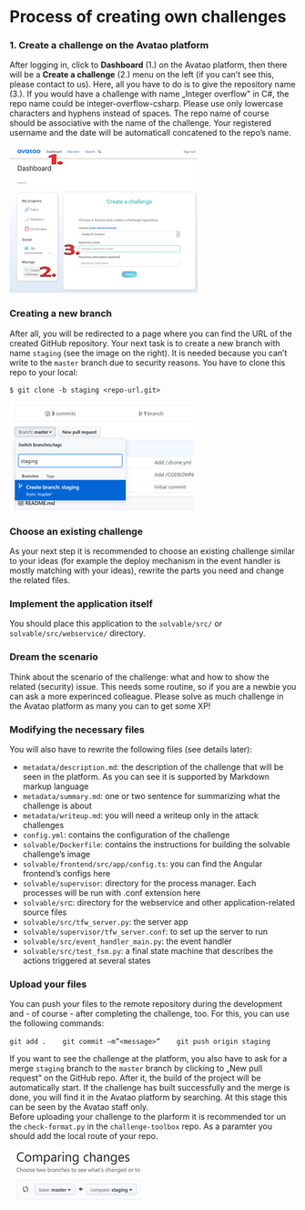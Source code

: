 # Process of creating own challenges

### 1. Create a challenge on the Avatao platform

After logging in, click to **Dashboard** \(1.\) on the Avatao platform, then there will be a **Create a challenge** \(2.\) menu on the left \(if you can’t see this, please contact to us\). Here, all you have to do is to give the repository name \(3.\). If you would have a challenge with name „Integer overflow” in C\#, the repo name could be integer-overflow-csharp. Please use only lowercase characters and hyphens instead of spaces. The repo name of course should be associative with the name of the challenge. Your registered username and the date will be automaticall concatened to the repo’s name. 

![](../.gitbook/assets/kep%20%284%29.png)

### Creating a new branch

After all, you will be redirected to a page where you can find the URL of the created GitHub repository. Your next task is to create a new branch with name `staging` \(see the image on the right\). It is needed because you can’t write to the `master` branch due to security reasons. You have to clone this repo to your local:

```
$ git clone -b staging <repo-url.git>
```

![](../.gitbook/assets/kep%20%283%29.png)

### Choose an existing challenge

As your next step it is recommended to choose an existing challenge similar to your ideas \(for example the deploy mechanism in the event handler is mostly matching with your ideas\), rewrite the parts you need and change the related files.

### Implement the application itself

You should place this application to the `solvable/src/` or `solvable/src/webservice/` directory.

### Dream the scenario

Think about the scenario of the challenge: what and how to show the related \(security\) issue. This needs some routine, so if you are a newbie you can ask a more experinced colleague. Please solve as much challenge in the Avatao platform as many you can to get some XP!

### Modifying the necessary files

You will also have to rewrite the following files \(see details later\):

* `metadata/description.md`: the description of the challenge that will be seen in the platform. As you can see it is supported by Markdown markup language
* `metadata/summary.md`: one or two sentence for summarizing what the challenge is about
* `metadata/writeup.md`: you will need a writeup only in the attack challenges
* `config.yml`: contains the configuration of the challenge
* `solvable/Dockerfile`: contains the instructions for building the solvable challenge’s image
* `solvable/frontend/src/app/config.ts`: you can find the Angular frontend’s configs here
* `solvable/supervisor`: directory for the process manager. Each processes will be run with .conf extension here
* `solvable/sr`c: directory for the webservice and other application-related source files 
* `solvable/src/tfw_server.py`: the server app 
* `solvable/supervisor/tfw_server.conf`: to set up the server to run 
* `solvable/src/event_handler_main.py`: the event handler 
* `solvable/src/test_fsm.py`: a final state machine that describes the actions triggered at several states

### Upload your files

You can push your files to the remote repository during the development and - of course - after completing the challenge, too. For this, you can use the following commands:

`git add .   
git commit –m”<message>”   
git push origin staging`

If you want to see the challenge at the platform, you also have to ask for a merge `staging` branch to the `master` branch by clicking to „New pull request” on the GitHub repo. After it, the build of the project will be automatically start. If the challenge has built successfully and the merge is done, you will find it in the Avatao platform by searching. At this stage this can be seen by the Avatao staff only.   
Before uploading your challenge to the plarform it is recommended tor un the `check-format.py` in the `challenge-toolbox` repo. As a paramter you should add the local route of your repo.

![](../.gitbook/assets/kep%20%286%29.png)

